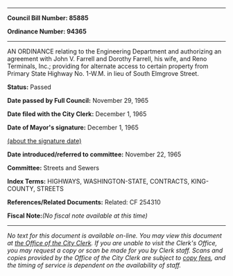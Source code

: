 

********

**Council Bill Number: 85885**
   
**Ordinance Number: 94365**
********

 AN ORDINANCE relating to the Engineering Department and authorizing an agreement with John V. Farrell and Dorothy Farrell, his wife, and Reno Terminals, Inc.; providing for alternate access to certain property from Primary State Highway No. 1-W.M. in lieu of South Elmgrove Street.

**Status:** Passed
   
**Date passed by Full Council:** November 29, 1965
   
**Date filed with the City Clerk:** December 1, 1965
   
**Date of Mayor's signature:** December 1, 1965
   
[(about the signature date)](/~public/approvaldate.htm)
   
   
   
**Date introduced/referred to committee:** November 22, 1965
   
**Committee:** Streets and Sewers
   
   
**Index Terms:** HIGHWAYS, WASHINGTON-STATE, CONTRACTS, KING-COUNTY, STREETS

**References/Related Documents:** Related: CF 254310

**Fiscal Note:**_(No fiscal note available at this time)_
********

_No text for this document is available on-line. You may view this document at [the Office of the City Clerk](http://www.seattle.gov/leg/clerk/contactUs.htm). If you are unable to visit the Clerk's Office, you may request a copy or scan be made for you by Clerk staff. Scans and copies provided by the Office of the City Clerk are subject to [copy fees](http://clerk.seattle.gov/~public/clerkfees.htm), and the timing of service is dependent on the availability of staff._

